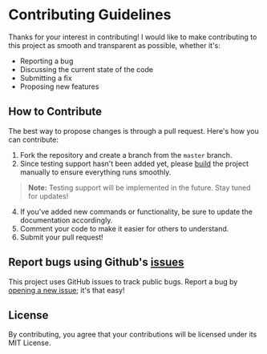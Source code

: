 
# Contributing Guidelines

Thanks for your interest in contributing! I would like to make contributing to this project as smooth and transparent as possible, whether it's:

-   Reporting a bug
-   Discussing the current state of the code
-   Submitting a fix
-   Proposing new features

## How to Contribute

The best way to propose changes is through a pull request. Here's how you can contribute:
1. Fork the repository and create a branch from the `master` branch. 
2. Since testing support hasn't been added yet, please [build](https://github.com/DIlkhush00/JamBox#build-and-run) the project manually to ensure everything runs smoothly. 
 > **Note:** Testing support will be implemented in the future. Stay tuned for updates!
4. If you've added new commands or functionality, be sure to update the documentation accordingly. 
5. Comment your code to make it easier for others to understand. 
6. Submit your pull request!


## Report bugs using Github's  [issues](https://github.com/DIlkhush00/JamBox/issues)

This project uses GitHub issues to track public bugs. Report a bug by  [opening a new issue](https://github.com/DIlkhush00/JamBox/issues/new/choose); it's that easy!


## License

By contributing, you agree that your contributions will be licensed under its MIT License.
